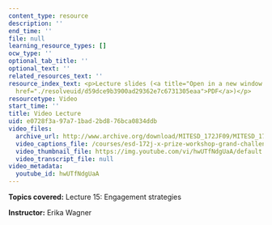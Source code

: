 ```yaml
---
content_type: resource
description: ''
end_time: ''
file: null
learning_resource_types: []
ocw_type: ''
optional_tab_title: ''
optional_text: ''
related_resources_text: ''
resource_index_text: <p>Lecture slides (<a title="Open in a new window." target="_blank"
  href="./resolveuid/d59dce9b3900ad29362e7c6731305eaa">PDF</a>)</p>
resourcetype: Video
start_time: ''
title: Video Lecture
uid: e0728f3a-97a7-1bad-2bd8-76bca0834ddb
video_files:
  archive_url: http://www.archive.org/download/MITESD_172JF09/MITESD_172JF09_lec15_300k.mp4
  video_captions_file: /courses/esd-172j-x-prize-workshop-grand-challenges-in-energy-fall-2009/a16aef73d3db5fa6afaa1555ba3eff59_hwUTfNdgUaA.vtt
  video_thumbnail_file: https://img.youtube.com/vi/hwUTfNdgUaA/default.jpg
  video_transcript_file: null
video_metadata:
  youtube_id: hwUTfNdgUaA
---
```


**Topics covered:** Lecture 15: Engagement strategies

**Instructor:** Erika Wagner



